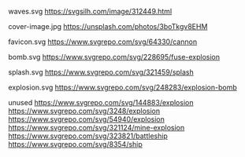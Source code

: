 waves.svg
https://svgsilh.com/image/312449.html

cover-image.jpg
https://unsplash.com/photos/3boTkgv8EHM

favicon.svg
https://www.svgrepo.com/svg/64330/cannon

bomb.svg
https://www.svgrepo.com/svg/228695/fuse-explosion

splash.svg
https://www.svgrepo.com/svg/321459/splash

explosion.svg
https://www.svgrepo.com/svg/248283/explosion-bomb

unused
https://www.svgrepo.com/svg/144883/explosion
https://www.svgrepo.com/svg/3248/explosion
https://www.svgrepo.com/svg/54940/explosion
https://www.svgrepo.com/svg/321124/mine-explosion
https://www.svgrepo.com/svg/323821/battleship
https://www.svgrepo.com/svg/8354/ship
